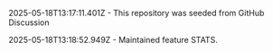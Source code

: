 2025-05-18T13:17:11.401Z - This repository was seeded from GitHub Discussion 

2025-05-18T13:18:52.949Z - Maintained feature STATS.

